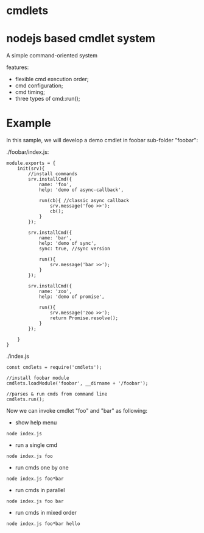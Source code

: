 # cmdlets

nodejs based cmdlet system
==========================

A simple command-oriented system

features:

- flexible cmd execution order;
- cmd configuration;
- cmd timing;
- three types of cmd::run();


Example
=======

In this sample, we will develop a demo cmdlet in foobar sub-folder "foobar":

./foobar/index.js:
```
module.exports = {
    init(srv){
        //install commands
        srv.installCmd({
            name: 'foo',
            help: 'demo of async-callback',

            run(cb){ //classic async callback
                srv.message('foo >>');
                cb();
            }
        });

        srv.installCmd({
            name: 'bar',
            help: 'demo of sync',
            sync: true, //sync version

            run(){ 
                srv.message('bar >>');
            }
        });

        srv.installCmd({
            name: 'zoo',
            help: 'demo of promise',

            run(){
                srv.message('zoo >>');
                return Promise.resolve();
            }
        });

    }
}

```

./index.js
```
const cmdlets = require('cmdlets');

//install foobar module
cmdlets.loadModule('foobar', __dirname + '/foobar');

//parses & run cmds from command line
cmdlets.run();
```

Now we can invoke cmdlet "foo" and "bar" as following:

- show help menu
```
node index.js
```

- run a single cmd
```
node index.js foo
```
- run cmds one by one
```
node index.js foo*bar
```

- run cmds in parallel
```
node index.js foo bar
```
- run cmds in mixed order
```
node index.js foo*bar hello
```

